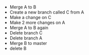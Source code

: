 
* Merge A to B
* Create a new branch called C from A
* Make a change on C
* Make 2 more changes on A
* Merge A to B again
* Delete branch C
* Delete branch A
* Merge B to master
* delete B


